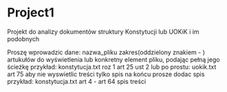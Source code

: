 # Project1
Projekt do analizy dokumentów struktury Konstytucji lub UOKiK i im podobnych

Proszę wprowadzic dane: nazwa_pliku zakres(oddzielony znakiem - ) artukułów do wyświetlenia 
 lub konkretny element pliku, podając pełną jego ścieżkę 
   przykład: konstytucja.txt roz 1 art 25 ust 2
   lub po prostu: uokik.txt  art 75
 aby nie wyswietlic treści tylko spis na końcu prosze dodac spis 
   przykład: konstytucja.txt art 4 - art 64 spis treści


